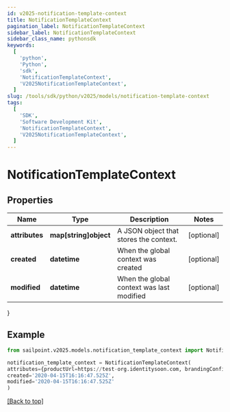 ```yaml
---
id: v2025-notification-template-context
title: NotificationTemplateContext
pagination_label: NotificationTemplateContext
sidebar_label: NotificationTemplateContext
sidebar_class_name: pythonsdk
keywords:
  [
    'python',
    'Python',
    'sdk',
    'NotificationTemplateContext',
    'V2025NotificationTemplateContext',
  ]
slug: /tools/sdk/python/v2025/models/notification-template-context
tags:
  [
    'SDK',
    'Software Development Kit',
    'NotificationTemplateContext',
    'V2025NotificationTemplateContext',
  ]
---
```


# NotificationTemplateContext

## Properties

| Name | Type | Description | Notes |
| --- | --- | --- | --- |
| **attributes** | **map[string]object** | A JSON object that stores the context. | [optional] |
| **created** | **datetime** | When the global context was created | [optional] |
| **modified** | **datetime** | When the global context was last modified | [optional] |

}

## Example

```python
from sailpoint.v2025.models.notification_template_context import NotificationTemplateContext

notification_template_context = NotificationTemplateContext(
attributes={productUrl=https://test-org.identitysoon.com, brandingConfigs={default={narrowLogoURL=null, productName=SailPoint, standardLogoURL=null, navigationColor=011E64, actionButtonColor=20B2DE, emailFromAddress=null, activeLinkColor=20B2DE, loginInformationalMessage=null}}},
created='2020-04-15T16:16:47.525Z',
modified='2020-04-15T16:16:47.525Z'
)

```

[[Back to top]](#)
